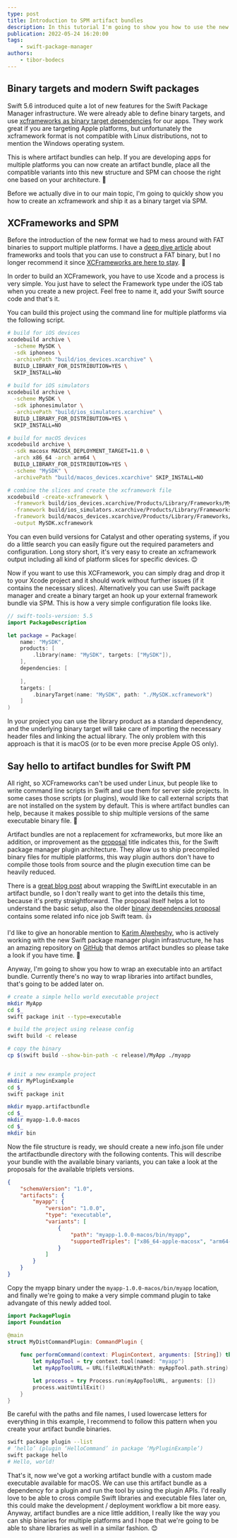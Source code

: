 ```yaml
---
type: post
title: Introduction to SPM artifact bundles
description: In this tutorial I'm going to show you how to use the new binary target related artifact bundle using the Swift package manager.
publication: 2022-05-24 16:20:00
tags: 
    - swift-package-manager
authors:
    - tibor-bodecs
---
```


## Binary targets and modern Swift packages

Swift 5.6 introduced quite a lot of new features for the Swift Package Manager infrastructure. We were already able to define binary targets, and use [xcframeworks as binary target dependencies](https://developer.apple.com/documentation/swift_packages/distributing_binary_frameworks_as_swift_packages) for our apps. They work great if you are targeting Apple platforms, but unfortunately the xcframework format is not compatible with Linux distributions, not to mention the Windows operating system.

This is where artifact bundles can help. If you are developing apps for multiple platforms you can now create an artifact bundle, place all the compatible variants into this new structure and SPM can choose the right one based on your architecture. 💪

Before we actually dive in to our main topic, I'm going to quickly show you how to create an xcframework and ship it as a binary target via SPM.

## XCFrameworks and SPM

Before the introduction of the new format we had to mess around with FAT binaries to support multiple platforms. I have a [deep dive article](https://theswiftdev.com/deep-dive-into-swift-frameworks/) about frameworks and tools that you can use to construct a FAT binary, but I no longer recommend it since [XCFrameworks are here to stay](https://www.rightpoint.com/rplabs/2021/01/why-xcframeworks-matter/). 🔨

In order to build an XCFramework, you have to use Xcode and a process is very simple. You just have to select the Framework type under the iOS tab when you create a new project. Feel free to name it, add your Swift source code and that's it.

You can build this project using the command line for multiple platforms via the following script.

```sh
# build for iOS devices
xcodebuild archive \
  -scheme MySDK \
  -sdk iphoneos \
  -archivePath "build/ios_devices.xcarchive" \
  BUILD_LIBRARY_FOR_DISTRIBUTION=YES \
  SKIP_INSTALL=NO
  
# build for iOS simulators
xcodebuild archive \
  -scheme MySDK \
  -sdk iphonesimulator \
  -archivePath "build/ios_simulators.xcarchive" \
  BUILD_LIBRARY_FOR_DISTRIBUTION=YES \
  SKIP_INSTALL=NO

# build for macOS devices
xcodebuild archive \
  -sdk macosx MACOSX_DEPLOYMENT_TARGET=11.0 \
  -arch x86_64 -arch arm64 \
  BUILD_LIBRARY_FOR_DISTRIBUTION=YES \
  -scheme "MySDK" \
  -archivePath "build/macos_devices.xcarchive" SKIP_INSTALL=NO

# combine the slices and create the xcframework file
xcodebuild -create-xcframework \
  -framework build/ios_devices.xcarchive/Products/Library/Frameworks/MySDK.framework \
  -framework build/ios_simulators.xcarchive/Products/Library/Frameworks/MySDK.framework \
  -framework build/macos_devices.xcarchive/Products/Library/Frameworks/MySDK.framework \
  -output MySDK.xcframework
```

You can even build versions for Catalyst and other operating systems, if you do a little search you can easily figure out the required parameters and configuration. Long story short, it's very easy to create an xcframework output including all kind of platform slices for specific devices. 😊

Now if you want to use this XCFramework, you can simply drag and drop it to your Xcode project and it should work without further issues (if it contains the necessary slices). Alternatively you can use Swift package manager and create a binary target an hook up your external framework bundle via SPM. This is how a very simple configuration file looks like.

```swift
// swift-tools-version: 5.5
import PackageDescription

let package = Package(
    name: "MySDK",
    products: [
        .library(name: "MySDK", targets: ["MySDK"]),
    ],
    dependencies: [
        
    ],
    targets: [
        .binaryTarget(name: "MySDK", path: "./MySDK.xcframework")
    ]
)
```

In your project you can use the library product as a standard dependency, and the underlying binary target will take care of importing the necessary header files and linking the actual library. The only problem with this approach is that it is macOS (or to be even more precise Apple OS only).

## Say hello to artifact bundles for Swift PM

All right, so XCFrameworks can't be used under Linux, but people like to write command line scripts in Swift and use them for server side projects. In some cases those scripts (or plugins), would like to call external scripts that are not installed on the system by default. This is where artifact bundles can help, because it makes possible to ship multiple versions of the same executable binary file. 🤔

Artifact bundles are not a replacement for xcframeworks, but more like an addition, or improvement as the [proposal](https://github.com/apple/swift-evolution/blob/main/proposals/0305-swiftpm-binary-target-improvements.md) title indicates this, for the Swift package manager plugin architecture. They allow us to ship precompiled binary files for multiple platforms, this way plugin authors don't have to compile those tools from source and the plugin execution time can be heavily reduced.

There is a [great blog post](https://www.polpiella.dev/binary-targets-in-modern-swift-packages) about wrapping the SwiftLint executable in an artifact bundle, so I don't really want to get into the details this time, because it's pretty straightforward. The proposal itself helps a lot to understand the basic setup, also the older [binary dependencies proposal](https://github.com/apple/swift-evolution/blob/main/proposals/0272-swiftpm-binary-dependencies.md) contains some related info nice job Swift team. 👍

I'd like to give an honorable mention to [Karim Alweheshy](https://x.com/k_alweheshy), who is actively working with the new Swift package manager plugin infrastructure, he has an amazing repository on [GitHub](https://github.com/KarimAlweheshy/spm-build-tools) that demos artifact bundles so please take a look if you have time. 🙏

Anyway, I'm going to show you how to wrap an executable into an artifact bundle. Currently there's no way to wrap libraries into artifact bundles, that's going to be added later on.

```sh
# create a simple hello world executable project
mkdir MyApp
cd $_
swift package init --type=executable

# build the project using release config
swift build -c release

# copy the binary
cp $(swift build --show-bin-path -c release)/MyApp ./myapp


# init a new example project
mkdir MyPluginExample
cd $_
swift package init 

mkdir myapp.artifactbundle
cd $_
mkdir myapp-1.0.0-macos
cd $_
mkdir bin
```

Now the file structure is ready, we should create a new info.json file under the artifactbundle directory with the following contents. This will describe your bundle with the available binary variants, you can take a look at the proposals for the available triplets versions.

```json
{
    "schemaVersion": "1.0",
    "artifacts": {
        "myapp": {
            "version": "1.0.0",
            "type": "executable",
            "variants": [
                {
                    "path": "myapp-1.0.0-macos/bin/myapp",
                    "supportedTriples": ["x86_64-apple-macosx", "arm64-apple-macosx"]
                }
            ]
        }
    }
}
```

Copy the myapp binary under the `myapp-1.0.0-macos/bin/myapp` location, and finally we're going to make a very simple command plugin to take advangate of this newly added tool.

```swift
import PackagePlugin
import Foundation

@main
struct MyDistCommandPlugin: CommandPlugin {
    
    func performCommand(context: PluginContext, arguments: [String]) throws {
        let myAppTool = try context.tool(named: "myapp")
        let myAppToolURL = URL(fileURLWithPath: myAppTool.path.string)

        let process = try Process.run(myAppToolURL, arguments: [])
        process.waitUntilExit()
    }
}
```

Be careful with the paths and file names, I used lowercase letters for everything in this example, I recommend to follow this pattern when you create your artifact bundle binaries.

```sh
swift package plugin --list
# ‘hello’ (plugin ‘HelloCommand’ in package ‘MyPluginExample’)
swift package hello
# Hello, world!
```

That's it, now we've got a working artifact bundle with a custom made executable available for macOS. We can use this artifact bundle as a dependency for a plugin and run the tool by using the plugin APIs. I'd really love to be able to cross compile Swift libraries and executable files later on, this could make the development / deployment workflow a bit more easy. Anyway, artifact bundles are a nice little addition, I really like the way you can ship binaries for multiple platforms and I hope that we're going to be able to share libraries as well in a similar fashion. 😊
